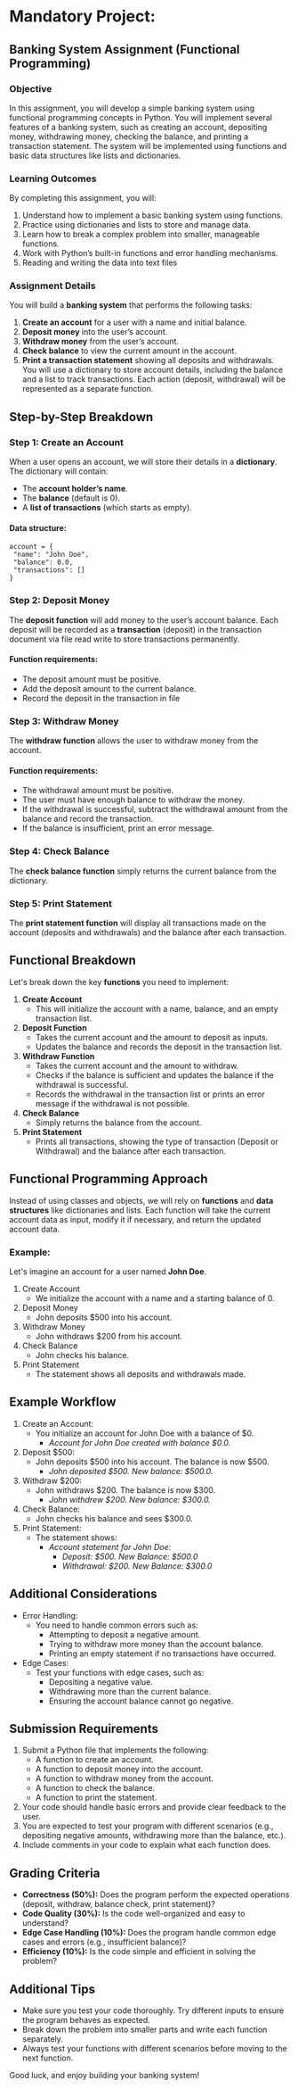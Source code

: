 # Mandatory Project: 
## Banking System Assignment (Functional Programming)
### Objective
In this assignment, you will develop a simple banking system using functional programming concepts in Python. You will implement several features of a banking system, such as creating an account, depositing money, withdrawing money, checking the balance, and printing a
transaction statement. The system will be implemented using functions and basic data structures like lists and dictionaries. 

### Learning Outcomes 
By completing this assignment, you will: 
  1. Understand how to implement a basic banking system using functions.
  2. Practice using dictionaries and lists to store and manage data.
  3. Learn how to break a complex problem into smaller, manageable functions.
  4. Work with Python’s built-in functions and error handling mechanisms.
  5. Reading and writing the data into text files 

### Assignment Details
You will build a **banking system** that performs the following tasks:
  1. **Create an account** for a user with a name and initial balance.
  2. **Deposit money** into the user’s account.
  3. **Withdraw money** from the user’s account.
  4. **Check balance** to view the current amount in the account.
  5. **Print a transaction statement** showing all deposits and withdrawals.
You will use a dictionary to store account details, including the balance and a list to track
transactions. Each action (deposit, withdrawal) will be represented as a separate function.

## Step-by-Step Breakdown
### Step 1: Create an Account 
When a user opens an account, we will store their details in a **dictionary**. The dictionary will contain:
  - The **account holder’s name**.
  - The **balance** (default is 0).
  - A **list of transactions** (which starts as empty). 

#### Data structure: 
```
account = {
 "name": "John Doe",
 "balance": 0.0,
 "transactions": []
}
```

### Step 2: Deposit Money
The **deposit function** will add money to the user’s account balance. Each deposit will be recorded as a **transaction** (deposit) in the transaction document via file read write to store transactions permanently. 

#### Function requirements:
  - The deposit amount must be positive.
  - Add the deposit amount to the current balance.
  - Record the deposit in the transaction in file

### Step 3: Withdraw Money
The **withdraw function** allows the user to withdraw money from the account. 

#### Function requirements:
  - The withdrawal amount must be positive.
  - The user must have enough balance to withdraw the money.
  - If the withdrawal is successful, subtract the withdrawal amount from the balance and record the transaction.
  - If the balance is insufficient, print an error message.

### Step 4: Check Balance
The **check balance function** simply returns the current balance from the dictionary.

### Step 5: Print Statement
The **print statement function** will display all transactions made on the account (deposits and withdrawals) and the balance after each transaction. 

## Functional Breakdown 
Let's break down the key **functions** you need to implement:

  1. **Create Account**
     - This will initialize the account with a name, balance, and an empty transaction list. 
  2. **Deposit Function**
     - Takes the current account and the amount to deposit as inputs.
     - Updates the balance and records the deposit in the transaction list. 
  3. **Withdraw Function**
     - Takes the current account and the amount to withdraw.
     - Checks if the balance is sufficient and updates the balance if the withdrawal is successful.
     - Records the withdrawal in the transaction list or prints an error message if the withdrawal is not possible. 
  4. **Check Balance**
     - Simply returns the balance from the account.
  5. **Print Statement**
      - Prints all transactions, showing the type of transaction (Deposit or Withdrawal) and the balance after each transaction.

## Functional Programming Approach 
Instead of using classes and objects, we will rely on **functions** and **data structures** like dictionaries and lists. Each function will take the current account data as input, modify it if necessary, and return the updated account data.

### Example:
Let's imagine an account for a user named **John Doe**.
  1. Create Account
     - We initialize the account with a name and a starting balance of 0.
  2. Deposit Money
     - John deposits $500 into his account.
  3. Withdraw Money
     - John withdraws $200 from his account.
  4. Check Balance
     - John checks his balance.
  5. Print Statement
     - The statement shows all deposits and withdrawals made.

## Example Workflow
  1. Create an Account:
     - You initialize an account for John Doe with a balance of $0.
       - _Account for John Doe created with balance $0.0._
  2. Deposit $500:
     - John deposits $500 into his account. The balance is now $500.
       - _John deposited $500. New balance: $500.0._
  3. Withdraw $200:
     - John withdraws $200. The balance is now $300.
       - _John withdrew $200. New balance: $300.0._
  4. Check Balance:
     - John checks his balance and sees $300.0.
  5. Print Statement:
     - The statement shows:
       - _Account statement for John Doe:_
         - _Deposit: $500. New Balance: $500.0_
         - _Withdrawal: $200. New Balance: $300.0_ 

## Additional Considerations 
  - Error Handling:
     - You need to handle common errors such as:
         - Attempting to deposit a negative amount.
         - Trying to withdraw more money than the account balance.
         - Printing an empty statement if no transactions have occurred.
  - Edge Cases:
     - Test your functions with edge cases, such as:
         - Depositing a negative value.
         - Withdrawing more than the current balance.
         - Ensuring the account balance cannot go negative.

## Submission Requirements
  1. Submit a Python file that implements the following:
     - A function to create an account.
     - A function to deposit money into the account.
     - A function to withdraw money from the account.
     - A function to check the balance.
     - A function to print the statement.
  2. Your code should handle basic errors and provide clear feedback to the user.
  3. You are expected to test your program with different scenarios (e.g., depositing negative amounts, withdrawing more than the balance, etc.).
  4. Include comments in your code to explain what each function does.

## Grading Criteria 
  - **Correctness (50%):** Does the program perform the expected operations (deposit, withdraw, balance check, print statement)?
  - **Code Quality (30%):** Is the code well-organized and easy to understand?
  - **Edge Case Handling (10%):** Does the program handle common edge cases and errors (e.g., insufficient balance)?
  - **Efficiency (10%):** Is the code simple and efficient in solving the problem?

## Additional Tips
  - Make sure you test your code thoroughly. Try different inputs to ensure the program behaves as expected.
  - Break down the problem into smaller parts and write each function separately.
  - Always test your functions with different scenarios before moving to the next function.

Good luck, and enjoy building your banking system! 

